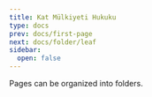 ```yaml
---
title: Kat Mülkiyeti Hukuku
type: docs
prev: docs/first-page
next: docs/folder/leaf
sidebar:
  open: false
---
```


Pages can be organized into folders.
